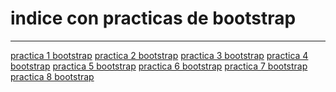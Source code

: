 <h1>indice con practicas de bootstrap</h1>
<hr>
<a href="https://carlex02.github.io/Practica1bootsrap.html">practica 1 bootstrap</a>
<a href="https://carlex02.github.io/Practica2bootstrap.html">practica 2 bootstrap</a>
<a href="https://carlex02.github.io/Practica3bootstrap.html">practica 3 bootstrap</a>
<a href="">practica 4 bootstrap</a>
<a href="">practica 5 bootstrap</a>
<a href="">practica 6 bootstrap</a>
<a href="">practica 7 bootstrap</a>
<a href="">practica 8 bootstrap</a>
